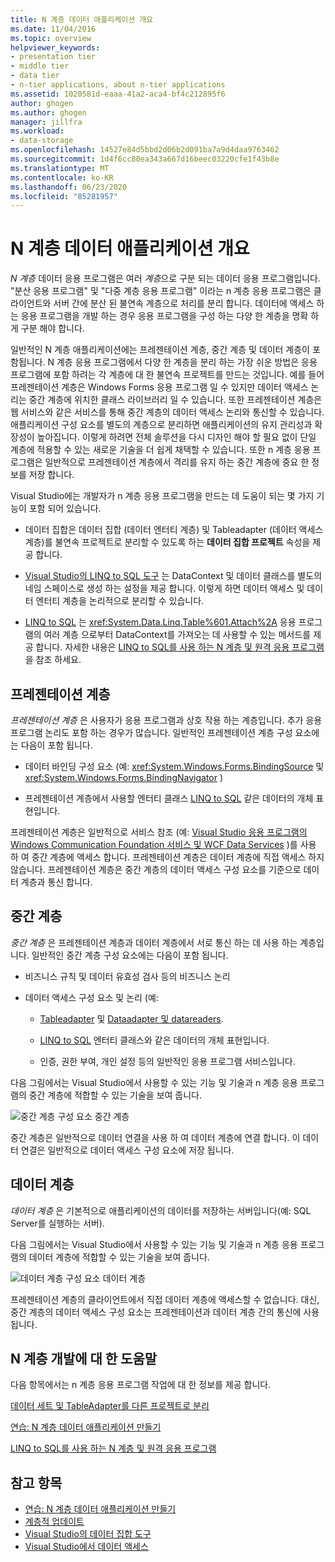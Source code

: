 ```yaml
---
title: N 계층 데이터 애플리케이션 개요
ms.date: 11/04/2016
ms.topic: overview
helpviewer_keywords:
- presentation tier
- middle tier
- data tier
- n-tier applications, about n-tier applications
ms.assetid: 1020581d-eaaa-41a2-aca4-bf4c212895f6
author: ghogen
ms.author: ghogen
manager: jillfra
ms.workload:
- data-storage
ms.openlocfilehash: 14527e84d5bbd2d06b2d091ba7a9d4daa9763462
ms.sourcegitcommit: 1d4f6cc80ea343a667d16beec03220cfe1f43b8e
ms.translationtype: MT
ms.contentlocale: ko-KR
ms.lasthandoff: 06/23/2020
ms.locfileid: "85281957"
---
```

# <a name="n-tier-data-applications-overview"></a>N 계층 데이터 애플리케이션 개요
*N 계층* 데이터 응용 프로그램은 여러 *계층*으로 구분 되는 데이터 응용 프로그램입니다. "분산 응용 프로그램" 및 "다중 계층 응용 프로그램" 이라는 n 계층 응용 프로그램은 클라이언트와 서버 간에 분산 된 불연속 계층으로 처리를 분리 합니다. 데이터에 액세스 하는 응용 프로그램을 개발 하는 경우 응용 프로그램을 구성 하는 다양 한 계층을 명확 하 게 구분 해야 합니다.

일반적인 N 계층 애플리케이션에는 프레젠테이션 계층, 중간 계층 및 데이터 계층이 포함됩니다. N 계층 응용 프로그램에서 다양 한 계층을 분리 하는 가장 쉬운 방법은 응용 프로그램에 포함 하려는 각 계층에 대 한 불연속 프로젝트를 만드는 것입니다. 예를 들어 프레젠테이션 계층은 Windows Forms 응용 프로그램 일 수 있지만 데이터 액세스 논리는 중간 계층에 위치한 클래스 라이브러리 일 수 있습니다. 또한 프레젠테이션 계층은 웹 서비스와 같은 서비스를 통해 중간 계층의 데이터 액세스 논리와 통신할 수 있습니다. 애플리케이션 구성 요소를 별도의 계층으로 분리하면 애플리케이션의 유지 관리성과 확장성이 높아집니다. 이렇게 하려면 전체 솔루션을 다시 디자인 해야 할 필요 없이 단일 계층에 적용할 수 있는 새로운 기술을 더 쉽게 채택할 수 있습니다. 또한 n 계층 응용 프로그램은 일반적으로 프레젠테이션 계층에서 격리를 유지 하는 중간 계층에 중요 한 정보를 저장 합니다.

Visual Studio에는 개발자가 n 계층 응용 프로그램을 만드는 데 도움이 되는 몇 가지 기능이 포함 되어 있습니다.

- 데이터 집합은 데이터 집합 (데이터 엔터티 계층) 및 Tableadapter (데이터 액세스 계층)를 불연속 프로젝트로 분리할 수 있도록 하는 **데이터 집합 프로젝트** 속성을 제공 합니다.

- [Visual Studio의 LINQ to SQL 도구](../data-tools/linq-to-sql-tools-in-visual-studio2.md) 는 DataContext 및 데이터 클래스를 별도의 네임 스페이스로 생성 하는 설정을 제공 합니다. 이렇게 하면 데이터 액세스 및 데이터 엔터티 계층을 논리적으로 분리할 수 있습니다.

- [LINQ to SQL](/dotnet/framework/data/adonet/sql/linq/index) 는 <xref:System.Data.Linq.Table%601.Attach%2A> 응용 프로그램의 여러 계층 으로부터 DataContext를 가져오는 데 사용할 수 있는 메서드를 제공 합니다. 자세한 내용은 [LINQ to SQL를 사용 하는 N 계층 및 원격 응용 프로그램](/dotnet/framework/data/adonet/sql/linq/n-tier-and-remote-applications-with-linq-to-sql)을 참조 하세요.

## <a name="presentation-tier"></a>프레젠테이션 계층
*프레젠테이션 계층* 은 사용자가 응용 프로그램과 상호 작용 하는 계층입니다. 추가 응용 프로그램 논리도 포함 하는 경우가 많습니다. 일반적인 프레젠테이션 계층 구성 요소에는 다음이 포함 됩니다.

- 데이터 바인딩 구성 요소 (예: <xref:System.Windows.Forms.BindingSource> 및 <xref:System.Windows.Forms.BindingNavigator> )

- 프레젠테이션 계층에서 사용할 엔터티 클래스 [LINQ to SQL](/dotnet/framework/data/adonet/sql/linq/index) 같은 데이터의 개체 표현입니다.

프레젠테이션 계층은 일반적으로 서비스 참조 (예: [Visual Studio 응용 프로그램의 Windows Communication Foundation 서비스 및 WCF Data Services](../data-tools/windows-communication-foundation-services-and-wcf-data-services-in-visual-studio.md) )를 사용 하 여 중간 계층에 액세스 합니다. 프레젠테이션 계층은 데이터 계층에 직접 액세스 하지 않습니다. 프레젠테이션 계층은 중간 계층의 데이터 액세스 구성 요소를 기준으로 데이터 계층과 통신 합니다.

## <a name="middle-tier"></a>중간 계층
*중간 계층* 은 프레젠테이션 계층과 데이터 계층에서 서로 통신 하는 데 사용 하는 계층입니다. 일반적인 중간 계층 구성 요소에는 다음이 포함 됩니다.

- 비즈니스 규칙 및 데이터 유효성 검사 등의 비즈니스 논리

- 데이터 액세스 구성 요소 및 논리 (예:

  - [Tableadapter](create-and-configure-tableadapters.md) 및 [Dataadapter 및 datareaders](/dotnet/framework/data/adonet/dataadapters-and-datareaders).

  - [LINQ to SQL](/dotnet/framework/data/adonet/sql/linq/index) 엔터티 클래스와 같은 데이터의 개체 표현입니다.

  - 인증, 권한 부여, 개인 설정 등의 일반적인 응용 프로그램 서비스입니다.

다음 그림에서는 Visual Studio에서 사용할 수 있는 기능 및 기술과 n 계층 응용 프로그램의 중간 계층에 적합할 수 있는 기술을 보여 줍니다.

![중간 계층 구성 요소 ](../data-tools/media/ntiermid.png) 중간 계층

중간 계층은 일반적으로 데이터 연결을 사용 하 여 데이터 계층에 연결 합니다. 이 데이터 연결은 일반적으로 데이터 액세스 구성 요소에 저장 됩니다.

## <a name="data-tier"></a>데이터 계층
*데이터 계층* 은 기본적으로 애플리케이션의 데이터를 저장하는 서버입니다(예: SQL Server를 실행하는 서버).

다음 그림에서는 Visual Studio에서 사용할 수 있는 기능 및 기술과 n 계층 응용 프로그램의 데이터 계층에 적합할 수 있는 기술을 보여 줍니다.

![데이터 계층 구성 요소 ](../data-tools/media/ntierdatatier.png) 데이터 계층

프레젠테이션 계층의 클라이언트에서 직접 데이터 계층에 액세스할 수 없습니다. 대신, 중간 계층의 데이터 액세스 구성 요소는 프레젠테이션과 데이터 계층 간의 통신에 사용 됩니다.

## <a name="help-for-n-tier-development"></a>N 계층 개발에 대 한 도움말
다음 항목에서는 n 계층 응용 프로그램 작업에 대 한 정보를 제공 합니다.

[데이터 세트 및 TableAdapter를 다른 프로젝트로 분리](../data-tools/separate-datasets-and-tableadapters-into-different-projects.md)

[연습: N 계층 데이터 애플리케이션 만들기](../data-tools/walkthrough-creating-an-n-tier-data-application.md)

[LINQ to SQL를 사용 하는 N 계층 및 원격 응용 프로그램](/dotnet/framework/data/adonet/sql/linq/n-tier-and-remote-applications-with-linq-to-sql)

## <a name="see-also"></a>참고 항목

- [연습: N 계층 데이터 애플리케이션 만들기](../data-tools/walkthrough-creating-an-n-tier-data-application.md)
- [계층적 업데이트](../data-tools/hierarchical-update.md)
- [Visual Studio의 데이터 집합 도구](../data-tools/dataset-tools-in-visual-studio.md)
- [Visual Studio에서 데이터 액세스](../data-tools/accessing-data-in-visual-studio.md)
